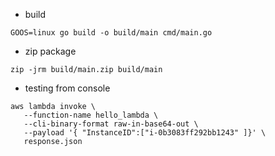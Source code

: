 
- build
```
GOOS=linux go build -o build/main cmd/main.go
```
- zip package
```
zip -jrm build/main.zip build/main
```


- testing from console
 ```
 aws lambda invoke \
    --function-name hello_lambda \
    --cli-binary-format raw-in-base64-out \
    --payload '{ "InstanceID":["i-0b3083ff292bb1243" ]}' \
    response.json
```
